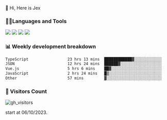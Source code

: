  👋 Hi, Here is Jex

 

### 🧑‍💻Languages and Tools

<code><a href="https://react.dev"><img src="https://api.iconify.design/logos:react.svg" /></a></code>
<code><a href="https://github.com/vuejs/core"><img src="https://api.iconify.design/logos:vue.svg" /></a></code> 
<code><a href="https://github.com/microsoft/TypeScript"><img src="https://api.iconify.design/logos:typescript-icon.svg" /></a></code>
<code><a href="https://threejs.org/"><img src="https://api.iconify.design/logos:threejs.svg" /></a></code>

### 📊 Weekly development breakdown

<!--START_SECTION:waka-->

```txt
TypeScript                 23 hrs 13 mins  ████████████▓░░░░░░░░░░░░   50.95 %
JSON                       12 hrs 24 mins  ██████▓░░░░░░░░░░░░░░░░░░   27.24 %
Vue.js                     5 hrs 6 mins    ██▓░░░░░░░░░░░░░░░░░░░░░░   11.21 %
JavaScript                 2 hrs 24 mins   █▒░░░░░░░░░░░░░░░░░░░░░░░   05.28 %
Other                      57 mins         ▓░░░░░░░░░░░░░░░░░░░░░░░░   02.11 %
```

<!--END_SECTION:waka-->


### 👀 Visitors Count

![gh_visitors](https://profile-counter.glitch.me/jexlau/count.svg)

start at 06/10/2023.
